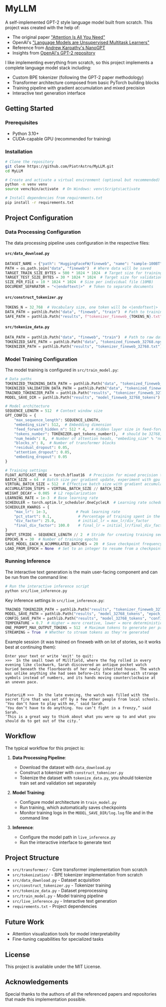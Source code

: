# MyLLM

A self-implemented GPT-2 style language model built from scratch. This project was created with the help of:
- The original paper ["Attention Is All You Need"](https://arxiv.org/abs/1706.03762)
- OpenAI's ["Language Models are Unsupervised Multitask Learners"](https://cdn.openai.com/better-language-models/language_models_are_unsupervised_multitask_learners.pdf)
- Reference from [Andrew Karpathy's NanoGPT](https://github.com/karpathy/nanoGPT/blob/master/model.py)
- Insights from [OpenAI's GPT-2 repository](https://github.com/openai/gpt-2)

I like implementing everything from scratch, so this project implements a complete language model stack including:
- Custom BPE tokenizer (following the GPT-2 paper methodology)
- Transformer architecture composed from basic PyTorch building blocks
- Training pipeline with gradient accumulation and mixed precision
- Interactive text generation interface

## Getting Started

### Prerequisites

- Python 3.10+
- CUDA-capable GPU (recommended for training)

### Installation

```bash
# Clone the repository
git clone https://github.com/PiotrAstro/MyLLM.git
cd MyLLM

# Create and activate a virtual environment (optional but recommended)
python -m venv venv
source venv/bin/activate  # On Windows: venv\Scripts\activate

# Install dependencies from requirements.txt
pip install -r requirements.txt
```

## Project Configuration

### Data Processing Configuration

The data processing pipeline uses configuration in the respective files:

#### `src/data_download.py`
```python
DATASET_NAME = {"path": "HuggingFaceFW/fineweb", "name": "sample-100BT"}  # Dataset to download
PATH = os.path.join("data", "fineweb")  # Where data will be saved
TARGET_TRAIN_SIZE_BYTES = 500 * 1024 * 1024  # Target size for training data (500MB)
TARGET_TEST_SIZE_BYTES = 30 * 1024 * 1024  # Target size for validation data (30MB)
SIZE_PER_FILE = 10 * 1024 * 1024  # Size per individual file (10MB)
DOCUMENT_SEPARATOR = "<|endoftext|>"  # Token to separate documents
```

#### `src/construct_tokenizer.py`
```python
TOKENS_N = 32_768  # Vocabulary size, one token will be <|endoftext|>
DATA_PATH = pathlib.Path("data", "fineweb", "train")  # Path to training data
SAFE_PATH = pathlib.Path("results", f"tokenizer_fineweb_{TOKENS_N}.txt")  # Where to save tokenizer
```

#### `src/tokenize_data.py`
```python
DATA_PATH = pathlib.Path("data", "fineweb", "train")  # Path to raw data
TOKENIZED_SAFE_PATH = pathlib.Path("data", "tokenized_fineweb_32768.npy")  # Path for tokenized data
TOKENIZER_PATH = pathlib.Path("results", "tokenizer_fineweb_32768.txt")  # Path to trained tokenizer
```

### Model Training Configuration

The model training is configured in `src/train_model.py`:

```python
# Data paths
TOKENIZED_TRAINING_DATA_PATH = pathlib.Path("data", "tokenized_fineweb_32768.npy")
TOKENIZED_VALIDATION_DATA_PATH = pathlib.Path("data", "tokenized_fineweb_32768_validation.npy")
TRAINED_TOKENIZER_PATH = pathlib.Path("results", "tokenizer_fineweb_32768.txt")
MODEL_SAVE_DIR = pathlib.Path("results", "model_fineweb_32768_tokens")

# Model architecture
SEQUENCE_LENGTH = 512  # Context window size
GPT_CONFIG = {
    "max_sequence_length": SEQUENCE_LENGTH,
    "embeding_size": 512,  # Embedding dimension
    "feed_forward_hidden_n": 512 * 4,  # Hidden layer size in feed-forward network
    "tokens_number": TOKENIZER.get_tokens_number(),  # should be 32768, will take care of <|endoftext|>
    "num_heads": 8,  # Number of attention heads, "embeding_size" % "num_heads" should be 0
    "blocks_n": 8,  # Number of transformer blocks
    "residual_dropout": 0.05,
    "attention_dropout": 0.05,
    "embeding_dropout": 0.05
}

# Training settings
FLOAT_AUTOCAST_MODE = torch.bfloat16  # Precision for mixed precision training, check you gpu capabilities
BATCH_SIZE = 64  # Batch size per gradient update, experiment with gpu memory
VIRTUAL_BATCH_SIZE = 512  # Effective batch size with gradient accumulation
ACCUMULATION_STEPS = VIRTUAL_BATCH_SIZE // BATCH_SIZE
WEIGHT_DECAY = 0.005  # L2 regularization
LEARNING_RATE = 1e-3  # Base learning rate
SCHEDULER = torch.optim.lr_scheduler.OneCycleLR  # Learning rate scheduler
SCHEDULER_KWARGS = {
    "max_lr": 1e-3,             # Peak learning rate
    "pct_start": 0.1,            # Percentage of training spent in the increasing phase
    "div_factor": 25.0,          # initial_lr = max_lr/div_factor
    "final_div_factor": 100.0    # final_lr = initial_lr/final_div_factor
}
INPUT_STRIDE = SEQUENCE_LENGTH // 2  # Stride for creating training sequences
EPOCHS_N = 30  # Number of training epochs
SAVE_MODEL_EACH_N_ACUMMULATED_BATCHES = 20  # Save checkpoint frequency
LOAD_FROM_EPOCH = None  # Set to an integer to resume from a checkpoint
```

### Running Inference

The interactive text generation is the main user-facing component and can be run from the command line:

```bash
# Run the interactive inference script
python src/live_inference.py
```

Key inference settings in `src/live_inference.py`:
```python
TRAINED_TOKENIZER_PATH = pathlib.Path("results", "tokenizer_fineweb_32768.txt")
MODEL_SAVE_PATH = pathlib.Path("results", "model_32768_tokens", "epoch_029.pt")
CONFIG_SAVE_PATH = pathlib.Path("results", "model_32768_tokens", "config.json")
TEMPERATURE = 0.7  # Higher = more creative, lower = more deterministic
ONE_PROMPT_MAX_OUTPUT_TOKENS = 512  # Maximum tokens to generate per prompt
STREAMING = True  # Whether to stream tokens as they're generated
```

Example session (it was trained on fineweb with on lot of stories, so it works best at continuing them):
```
Enter your text or write 'exit' to quit:
>>>  In the small town of Millfield, where the fog rolled in every evening like clockwork, Sarah discovered an antique pocket watch buried beneath the floorboards of her newly inherited house. The watch was unlike anything she had seen before—its face adorned with strange symbols instead of numbers, and its hands moving counterclockwise at an uneven pace.


PioterLLM >>>  In the late evening, the watch was filled with the secret fire that was set off by a few other people from local schools.
‘You don’t have to play with me,’ said Sarah.
‘You don’t have to do anything. You can’t fight in a frenzy,” said Sarah.
‘This is a great way to think about what you were up to and what you should do to get out of the city.’
```

## Workflow

The typical workflow for this project is:

1. **Data Processing Pipeline**:
   - Download the dataset with `data_download.py`
   - Construct a tokenizer with `construct_tokenizer.py`
   - Tokenize the dataset with `tokenize_data.py`, you should tokenize train set and validation set separately

2. **Model Training**:
   - Configure model architecture in `train_model.py`
   - Run training, which automatically saves checkpoints
   - Monitor training logs in the `MODEL_SAVE_DIR/log.log` file and in the command line

3. **Inference**:
   - Configure the model path in `live_inference.py`
   - Run the interactive interface to generate text

## Project Structure

- `src/transformer/` - Core transformer implementation from scratch
- `src/tokenization/` - BPE tokenizer implementation from scratch
- `src/data_download.py` - Dataset acquisition
- `src/construct_tokenizer.py` - Tokenizer training
- `src/tokenize_data.py` - Dataset preprocessing
- `src/train_model.py` - Model training pipeline
- `src/live_inference.py` - Interactive text generation
- `requirements.txt` - Project dependencies

## Future Work

- Attention visualization tools for model interpretability
- Fine-tuning capabilities for specialized tasks

## License

This project is available under the MIT License.

## Acknowledgements

Special thanks to the authors of all the referenced papers and repositories that made this implementation possible.
